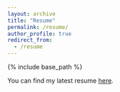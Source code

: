 ```yaml
---
layout: archive
title: "Resume"
permalink: /resume/
author_profile: true
redirect_from:
  - /resume
---
```


{% include base_path %}

You can find my latest resume [here](https://anumoshsad.github.io/files/ResumeRecent.pdf).
